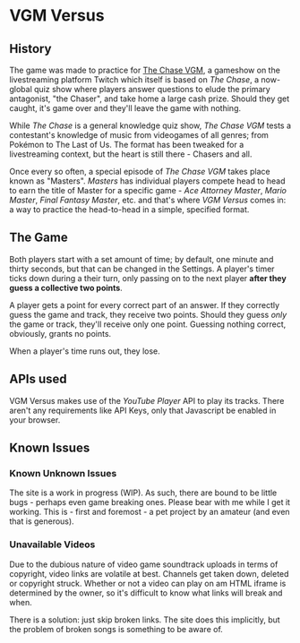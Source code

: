 # VGM Versus
## History
The game was made to practice for [The Chase VGM](https://www.twitch.tv/thechasevgm), a gameshow on the livestreaming platform Twitch which itself is based on *The Chase*, a now-global quiz show where players answer questions to elude the primary antagonist, "the Chaser", and take home a large cash prize. Should they get caught, it's game over and they'll leave the game with nothing.

While *The Chase* is a general knowledge quiz show, *The Chase VGM* tests a contestant's knowledge of music from videogames of all genres; from Pokémon to The Last of Us. The format has been tweaked for a livestreaming context, but the heart is still there - Chasers and all.

Once every so often, a special episode of *The Chase VGM* takes place known as "Masters". *Masters* has individual players compete head to head to earn the title of Master for a specific game - *Ace Attorney Master*, *Mario Master*, *Final Fantasy Master*, etc. and that's where *VGM Versus* comes in: a way to practice the head-to-head in a simple, specified format.

## The Game
Both players start with a set amount of time; by default, one minute and thirty seconds, but that can be changed in the Settings. A player's timer ticks down during a their turn, only passing on to the next player **after they guess a collective two points**. 

A player gets a point for every correct part of an answer. If they correctly guess the game and track, they receive two points. Should they guess *only* the game or track, they'll receive only one point. Guessing nothing correct, obviously, grants no points.

When a player's time runs out, they lose.

## APIs used
VGM Versus makes use of the *YouTube Player* API to play its tracks. There aren't any requirements like API Keys, only that Javascript be enabled in your browser.

## Known Issues
### Known Unknown Issues
The site is a work in progress (WIP). As such, there are bound to be little bugs - perhaps even game breaking ones. Please bear with me while I get it working. This is - first and foremost - a pet project by an amateur (and even that is generous).

### Unavailable Videos
Due to the dubious nature of video game soundtrack uploads in terms of copyright, video links are volatile at best. Channels get taken down, deleted or copyright struck. Whether or not a video can play on am HTML iframe is determined by the owner, so it's difficult to know what links will break and when.

There is a solution: just skip broken links. The site does this implicitly, but the problem of broken songs is something to be aware of.
